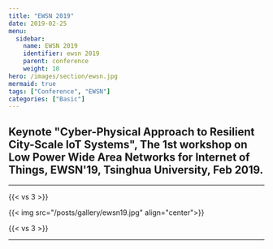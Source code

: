 ```yaml
---
title: "EWSN 2019"
date: 2019-02-25
menu:
  sidebar:
    name: EWSN 2019
    identifier: ewsn 2019
    parent: conference
    weight: 10
hero: /images/section/ewsn.jpg
mermaid: true
tags: ["Conference", "EWSN"]
categories: ["Basic"]
---
```


## Keynote "Cyber-Physical Approach to Resilient City-Scale IoT Systems", The 1st workshop on Low Power Wide Area Networks for Internet of Things, EWSN'19, Tsinghua University, Feb 2019.
---
{{< vs 3 >}}

{{< img src="/posts/gallery/ewsn19.jpg" align="center">}}

{{< vs 3 >}}

---

